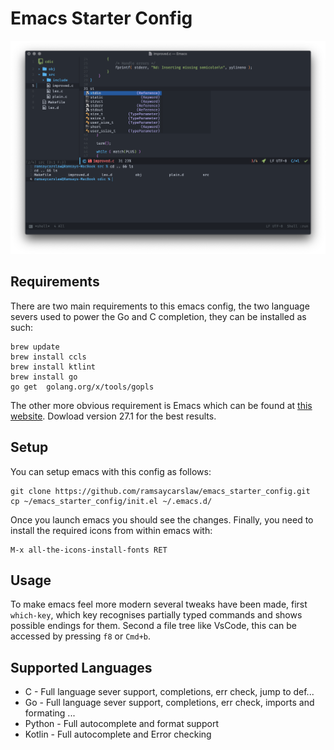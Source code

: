 # Emacs Starter Config

![The Final Product](/emacs.png)

## Requirements

There are two main requirements to this emacs config, the two language severs used to power the Go and C completion, they can be installed as such:

```bash:
brew update
brew install ccls
brew install ktlint
brew install go
go get  golang.org/x/tools/gopls
```

The other more obvious requirement is Emacs which can be found at [this website](http://emacsformacosx.com). Dowload version 27.1 for the best results.

## Setup 

You can setup emacs with this config as follows:

```bash:
git clone https://github.com/ramsaycarslaw/emacs_starter_config.git
cp ~/emacs_starter_config/init.el ~/.emacs.d/
```

Once you launch emacs you should see the changes. Finally, you need to install the required icons from within emacs with:

```
M-x all-the-icons-install-fonts RET
```

## Usage

To make emacs feel more modern several tweaks have been made, first `which-key`, which key recognises partially typed commands and shows possible endings for them. Second a file tree like VsCode, this can be accessed by pressing `f8` or `Cmd+b`.

## Supported Languages

* C - Full language sever support, completions, err check, jump to def...
* Go - Full language sever support, completions, err check, imports and formating ...
* Python - Full autocomplete and format support
* Kotlin - Full autocomplete and Error checking
